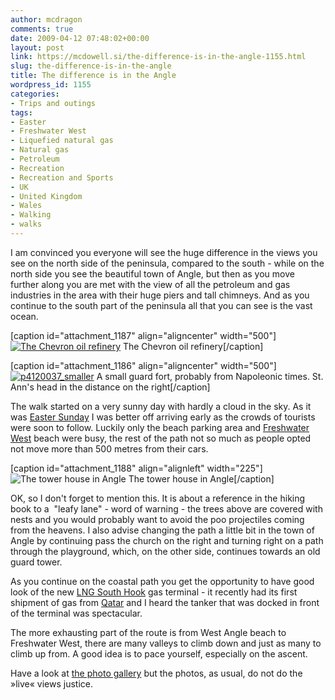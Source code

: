 ```yaml
---
author: mcdragon
comments: true
date: 2009-04-12 07:48:02+00:00
layout: post
link: https://mcdowell.si/the-difference-is-in-the-angle-1155.html
slug: the-difference-is-in-the-angle
title: The difference is in the Angle
wordpress_id: 1155
categories:
- Trips and outings
tags:
- Easter
- Freshwater West
- Liquefied natural gas
- Natural gas
- Petroleum
- Recreation
- Recreation and Sports
- UK
- United Kingdom
- Wales
- Walking
- walks
---
```


I am convinced you everyone will see the huge difference in the views you see on the north side of the peninsula, compared to the south - while on the north side you see the beautiful town of Angle, but then as you move further along you are met with the view of all the petroleum and gas industries in the area with their huge piers and tall chimneys. And as you continue to the south part of the peninsula all that you can see is the vast ocean.




[caption id="attachment_1187" align="aligncenter" width="500"][![The Chevron oil refinery](https://img.mcdowell.si/2009/04/p4120012_smaller1-1.jpg)](https://mcdowell.si/about/gallery?album=Angle) The Chevron oil refinery[/caption]

[caption id="attachment_1186" align="aligncenter" width="500"][![p4120037_smaller](https://img.mcdowell.si/2009/04/p4120037_smaller1-1.jpg)](https://mcdowell.si/about/gallery?album=Angle) A small guard fort, probably from Napoleonic times. St. Ann's head in the distance on the right[/caption]

The walk started on a very sunny day with hardly a cloud in the sky. As it was [Easter Sunday](http://en.wikipedia.org/wiki/Easter) I was better off arriving early as the crowds of tourists were soon to follow. Luckily only the beach parking area and [Freshwater West](http://en.wikipedia.org/wiki/Freshwater_West) beach were busy, the rest of the path not so much as people opted not move more than 500 metres from their cars.

[caption id="attachment_1188" align="alignleft" width="225"]![The tower house in Angle](https://img.mcdowell.si/2009/04/p4120026_smaller1-1-225x300.jpg) The tower house in Angle[/caption]

OK, so I don't forget to mention this. It is about a reference in the hiking book to a  "leafy lane" - word of warning - the trees above are covered with nests and you would probably want to avoid the poo projectiles coming from the heavens. I also advise changing the path a little bit in the town of Angle by continuing pass the church on the right and turning right on a path through the playground, which, on the other side, continues towards an old guard tower.

As you continue on the coastal path you get the opportunity to have good look of the new [LNG South Hook](http://www.southhooklng.co.uk/) gas terminal - it recently had its first shipment of gas from [Qatar](http://en.wikipedia.org/wiki/Qatar) and I heard the tanker that was docked in front of the terminal was spectacular.

The more exhausting part of the route is from West Angle beach to Freshwater West, there are many valleys to climb down and just as many to climb up from. A good idea is to pace yourself, especially on the ascent.

Have a look at [the photo gallery](https://mcdowell.si/about/gallery?album=Angle) but the photos, as usual, do not do the »live« views justice.
